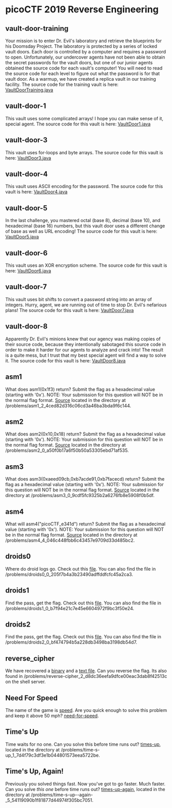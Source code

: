 # picoCTF 2019 Reverse Engineering

## vault-door-training
Your mission is to enter Dr. Evil's laboratory and retrieve the blueprints for his Doomsday Project. The laboratory is protected by a series of locked vault doors. Each door is controlled by a computer and requires a password to open. Unfortunately, our undercover agents have not been able to obtain the secret passwords for the vault doors, but one of our junior agents obtained the source code for each vault's computer! You will need to read the source code for each level to figure out what the password is for that vault door. As a warmup, we have created a replica vault in our training facility. The source code for the training vault is here: [VaultDoorTraining.java](./vault-door-training/VaultDoorTraining.java)

## vault-door-1
This vault uses some complicated arrays! I hope you can make sense of it, special agent. The source code for this vault is here: [VaultDoor1.java](./vault-door-1/VaultDoor1.java)

## vault-door-3
This vault uses for-loops and byte arrays. The source code for this vault is here: [VaultDoor3.java](./vault-door-3/VaultDoor3.java)

## vault-door-4
This vault uses ASCII encoding for the password. The source code for this vault is here: [VaultDoor4.java](./vault-door-4/VaultDoor4.java)

## vault-door-5
In the last challenge, you mastered octal (base 8), decimal (base 10), and hexadecimal (base 16) numbers, but this vault door uses a different change of base as well as URL encoding! The source code for this vault is here: [VaultDoor5.java](./vault-door-5/VaultDoor5.java)

## vault-door-6
This vault uses an XOR encryption scheme. The source code for this vault is here: [VaultDoor6.java](./vault-door-6/VaultDoor6.java)

## vault-door-7
This vault uses bit shifts to convert a password string into an array of integers. Hurry, agent, we are running out of time to stop Dr. Evil's nefarious plans! The source code for this vault is here: [VaultDoor7.java](./vault-door-7/VaultDoor7.java)

## vault-door-8
Apparently Dr. Evil's minions knew that our agency was making copies of their source code, because they intentionally sabotaged this source code in order to make it harder for our agents to analyze and crack into! The result is a quite mess, but I trust that my best special agent will find a way to solve it. The source code for this vault is here: [VaultDoor8.java](./vault-door-8/VaultDoor8.java)

## asm1
What does asm1(0x1f3) return? Submit the flag as a hexadecimal value (starting with '0x'). NOTE: Your submission for this question will NOT be in the normal flag format. [Source](./asm1/test.S) located in the directory at /problems/asm1_2_4ced82d316c06cd3a46ba3bda9f6c144.

## asm2
What does asm2(0x10,0x18) return? Submit the flag as a hexadecimal value (starting with '0x'). NOTE: Your submission for this question will NOT be in the normal flag format. [Source](./asm2/test.S) located in the directory at /problems/asm2_0_a50f0b17a6f50b50a53305ebd71af535.

## asm3
What does asm3(0xaeed09cb,0xb7acde91,0xb7facecd) return? Submit the flag as a hexadecimal value (starting with '0x'). NOTE: Your submission for this question will NOT be in the normal flag format. [Source](./asm3/test.S) located in the directory at /problems/asm3_0_9cdf5fc9325b2a6276fb8e5908f0b5df.

## asm4
What will asm4("picoCTF_e341d") return? Submit the flag as a hexadecimal value (starting with '0x'). NOTE: Your submission for this question will NOT be in the normal flag format. [Source](./asm4/test.S) located in the directory at /problems/asm4_4_046c448fbb6c43457e9709d33d485bc2.

## droids0
Where do droid logs go. Check out this [file](./droids0/zero.apk). You can also find the file in /problems/droids0_0_205f7b4a3b23490adffddfcfc45a2ca3.

## droids1
Find the pass, get the flag. Check out this [file](./droids1/one.apk). You can also find the file in /problems/droids1_0_b7f94e21c7e45e6604972f9bc3f50e24.

## droids2
Find the pass, get the flag. Check out this [file](./droids2/two.apk). You can also find the file in /problems/droids2_0_bf474794b5a228db3498ba3198db54d7.

## reverse_cipher
We have recovered a [binary](./reverse_cipher/rev) and a [text file](./reverse_cipher/rev_this). Can you reverse the flag. Its also found in /problems/reverse-cipher_2_d8dc36eefa9dfce00eac3dab8f42513c on the shell server.

## Need For Speed
The name of the game is [speed](https://www.youtube.com/watch?v=8piqd2BWeGI). Are you quick enough to solve this problem and keep it above 50 mph? [need-for-speed](./Need%20For%20Speed/need-for-speed).

## Time's Up
Time waits for no one. Can you solve this before time runs out? [times-up](./Time's&#32;Up/times-up), located in the directory at /problems/time-s-up_1_7d4f79c3df3e1b044801573eea5722be.

## Time's Up, Again!
Previously you solved things fast. Now you've got to go faster. Much faster. Can you solve *this one* before time runs out? [times-up-again](./Time's&#32;Up,&#32;Again!/times-up-again), located in the directory at /problems/time-s-up--again-_5_54119090b1f81877d44974f305bc7051.
